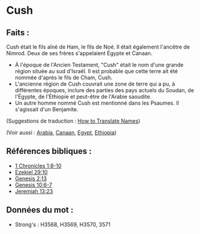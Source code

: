 # Cush

## Faits :

Cush était le fils aîné de Ham, le fils de Noé. Il était également l'ancêtre de Nimrod. Deux de ses frères s'appelaient Égypte et Canaan.

* À l'époque de l'Ancien Testament, "Cush" était le nom d'une grande région située au sud d'Israël. Il est probable que cette terre ait été nommée d'après le fils de Cham, Cush.
* L'ancienne région de Cush couvrait une zone de terre qui a pu, à différentes époques, inclure des parties des pays actuels du Soudan, de l'Égypte, de l'Éthiopie et peut-être de l'Arabie saoudite.
* Un autre homme nommé Cush est mentionné dans les Psaumes. Il s'agissait d'un Benjamite.

(Suggestions de traduction : [How to Translate Names](rc://en/ta/man/translate/translate-names))

(Voir aussi : [Arabia](../names/arabia.md), [Canaan](../names/canaan.md), [Egypt](../names/egypt.md), [Ethiopia](../names/ethiopia.md))

## Références bibliques :

* [1 Chronicles 1:8-10](rc://en/tn/help/1ch/01/08)
* [Ezekiel 29:10](rc://en/tn/help/ezk/29/10)
* [Genesis 2:13](rc://en/tn/help/gen/02/13)
* [Genesis 10:6-7](rc://en/tn/help/gen/10/06)
* [Jeremiah 13:23](rc://en/tn/help/jer/13/23)

## Données du mot :

* Strong's : H3568, H3569, H3570, 3571
